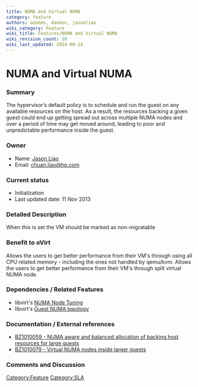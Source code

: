 ```yaml
---
title: NUMA and Virtual NUMA
category: feature
authors: adahms, danken, jasonliao
wiki_category: Feature
wiki_title: Features/NUMA and Virtual NUMA
wiki_revision_count: 20
wiki_last_updated: 2014-08-14
---
```


# NUMA and Virtual NUMA

### Summary

The hypervisor’s default policy is to schedule and run the guest on any available resources on the host. As a result, the resources backing a given guest could end up getting spread out across multiple NUMA nodes and over a period of time may get moved around, leading to poor and unpredictable performance inside the guest.

### Owner

*   Name: [ Jason Liao](User:JasonLiao)
*   Email: <chuan.liao@hp.com>

### Current status

*   Initialization
*   Last updated date: 11 Nov 2013

### Detailed Description

When this is set the VM should be marked as non-migratable

### Benefit to oVirt

Allows the users to get better performance from their VM's through using all CPU related memory - including the ones not handled by qemu/kvm. Allows the users to get better performance from their VM's through split virtual NUMA node.

### Dependencies / Related Features

*   libvirt's [NUMA Node Tuning](http://libvirt.org/formatdomain.html#elementsNUMATuning)
*   libvirt's [Guest NUMA topology](http://libvirt.org/formatdomain.html#elementsCPU)

### Documentation / External references

*   [BZ1010059 - NUMA aware and balanced allocation of backing host resources for large guests](https://bugzilla.redhat.com/show_bug.cgi?id=1010059)
*   [BZ1010079 - Virtual NUMA nodes inside larger guests](https://bugzilla.redhat.com/show_bug.cgi?id=1010079)

### Comments and Discussion

<Category:Feature> <Category:SLA>
